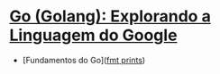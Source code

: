 # [Go (Golang): Explorando a Linguagem do Google](https://www.udemy.com/curso-go/)


* [Fundamentos do Go]([fmt prints](https://github.com/robsonoduarte/learn-go/blob/master/curso-golang/go-fundamentos/primeiro/prints.go))

